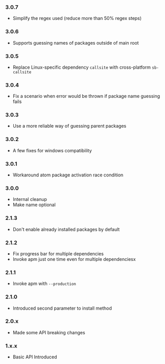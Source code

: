 ### 3.0.7

* Simplify the regex used (reduce more than 50% regex steps)

### 3.0.6

* Supports guessing names of packages outside of main root

### 3.0.5

* Replace Linux-specific dependency `callsite` with cross-platform `sb-callsite`

### 3.0.4

* Fix a scenario when error would be thrown if package name guessing fails

### 3.0.3

* Use a more reliable way of guessing parent packages

### 3.0.2

* A few fixes for windows compatibility

### 3.0.1

* Workaround atom package activation race condition

### 3.0.0

* Internal cleanup
* Make name optional

### 2.1.3

* Don't enable already installed packages by default

### 2.1.2

* Fix progress bar for multiple dependencies
* Invoke apm just one time even for multiple dependenciesx

### 2.1.1

* Invoke apm with `--production`

### 2.1.0

* Introduced second parameter to install method

### 2.0.x

* Made some API breaking changes

### 1.x.x

* Basic API Introduced
